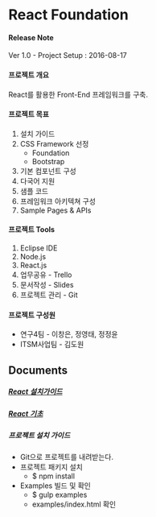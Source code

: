 React Foundation
================

#### Release Note
Ver 1.0 - Project Setup : 2016-08-17


#### 프로젝트 개요
React를 활용한 Front-End 프레임워크를 구축.

#### 프로젝트 목표
1. 설치 가이드
2. CSS Framework 선정
	- Foundation
	- Bootstrap
3. 기본 컴포넌트 구성
4. 다국어 지원
5. 샘플 코드
6. 프레임워크 아키텍쳐 구성
7. Sample Pages & APIs

#### 프로젝트 Tools
1. Eclipse IDE
2. Node.js
3. React.js
4. 업무공유 - Trello
5. 문서작성 - Slides
6. 프로젝트 관리 - Git

#### 프로젝트 구성원
- 연구4팀 - 이창은, 정영태, 정정윤
- ITSM사업팀 - 김도원 
 

Documents
---------
##### [React 설치가이드](http://slides.com/jungyoungtai/react-foundation)
##### [React 기초](http://slides.com/jungyoungtai/react-foundation-basic)
##### 프로젝트 설치 가이드
- Git으로 프로젝트를 내려받는다.
- 프로젝트 패키지 설치
	- $ npm install
- Examples 빌드 및 확인
	- $ gulp examples
	- examples/index.html 확인